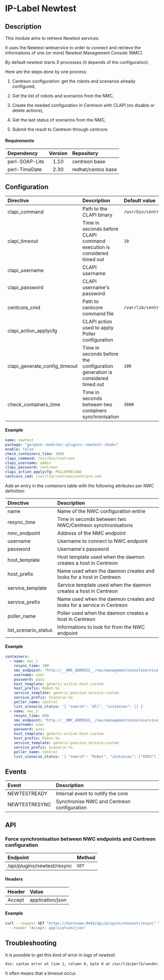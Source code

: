 # IP-Label Newtest

## Description

This module aims to retrieve Newtest services.

It uses the Newtest webservice in order to connect and retrieve the informations of one (or more) Newtest Management Console (NMC).

By default *newtest* starts X processes (it depends of the configuration).

Here are the steps done by one process:

1. Centreon configuration: get the robots and scenarios already configured,

2. Get the list of robots and scenarios from the NMC,

3. Create the needed configuration in Centreon with CLAPI (no disable or delete actions),

4. Get the last status of scenarios from the NMC,

5. Submit the result to Centreon through *centcore*.

#### Requirements

| Dependency         | Version      | Repository         |
| :----------------- | :----------: | :----------------- |
| perl-SOAP-Lite     | 1.10         | centreon base      |
| perl-TimeDate      | 2.30         | redhat/centos base |

## Configuration

| Directive | Description | Default value |
| :- | :- | :- |
| clapi_command | Path to the CLAPI binary | `/usr/bin/centreon` |
| clapi_timeout | Time in seconds before CLAPI command execution is considered timed out | `10` |
| clapi_username | CLAPI username | |
| clapi_password | CLAPI username's password | |
| centcore_cmd | Path to centcore command file | `/var/lib/centreon/centcore.cmd` |
| clapi_action_applycfg | CLAPI action used to apply Poller configuration | |
| clapi_generate_config_timeout | Time in seconds before the configuration generation is considered timed out | `180` |
| check_containers_time | Time in seconds between two containers synchronisation | `3600` |

#### Example

```yaml
name: newtest
package: "gorgone::modules::plugins::newtest::hooks"
enable: false
check_containers_time: 3600
clapi_command: /usr/bin/centreon
clapi_username: admin
clapi_password: centreon
clapi_action_applycfg: POLLERRELOAD
centcore_cmd: /var/lib/centreon/centcore.cmd
```

Add an entry in the *containers* table with the following attributes per NWC definition:

| Directive | Description |
| :------------ | :---------- |
| name | Name of the NWC configuration entrie |
| resync_time | Time in seconds between two NWC/Centreon synchronisations |
| nmc_endpoint | Address of the NMC endpoint |
| username | Username to connect to NWC endpoint |
| password | Username's password |
| host_template | Host template used when the daemon creates a host in Centreon |
| host_prefix | Name used when the daemon creates and looks for a host in Centreon |
| service_template | Service template used when the daemon creates a host in Centreon |
| service_prefix | Name used when the daemon creates and looks for a service in Centreon |
| poller_name | Poller used when the daemon creates a host in Centreon |
| list_scenario_status | Informations to look for from the NWC endpoint |

#### Example

```yaml
containers:
  - name: nwc_1
    resync_time: 300
    nmc_endpoint: "http://__NMC_ADDRESS__/nws/managementconsoleservice.asmx"
    username: user
    password: pass
    host_template: generic-active-host-custom
    host_prefix: Robot-%s
    service_template: generic-passive-service-custom
    service_prefix: Scenario-%s
    poller_name: Central
    list_scenario_status: '{ "search": "All", "instances": [] }'
  - name: nwc_2
    resync_time: 600
    nmc_endpoint: "http://__NMC_ADDRESS__/nws/managementconsoleservice.asmx"
    username: user
    password: pass
    host_template: generic-active-host-custom
    host_prefix: Robot-%s
    service_template: generic-passive-service-custom
    service_prefix: Scenario-%s
    poller_name: Central
    list_scenario_status: '{ "search": "Robot", "instances": ["XXXX"] }'
```

## Events

| Event | Description |
| :- | :- |
| NEWTESTREADY | Internal event to notify the core |
| NEWTESTRESYNC | Synchronise NWC and Centreon configuration |

## API

### Force synchronisation between NWC endpoints and Centreon configuration

| Endpoint | Method |
| :- | :- |
| /api/plugins/newtest/resync | `GET` |

#### Headers

| Header | Value |
| :- | :- |
| Accept | application/json |

#### Example

```bash
curl --request GET "https://hostname:8443/api/plugins/newtest/resync" \
  --header "Accept: application/json"
```

## Troubleshooting

It is possible to get this kind of error in logs of *newtest*:

```bash
die: syntax error at line 1, column 0, byte 0 at /usr/lib/perl5/vendor_perl/5.8.8/i386-linux-thread-multi/XML/Parser.pm line 189
```

It often means that a timeout occur.
